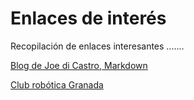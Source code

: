 # Enlaces de interés
Recopilación de enlaces interesantes .......

[Blog de Joe di Castro, Markdown](https://joedicastro.com/pages/markdown.html)

[Club robótica Granada](https://clubroboticagranada.github.io/)
